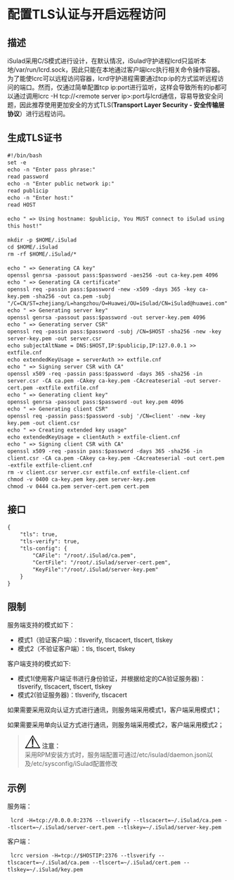 # 配置TLS认证与开启远程访问<a name="ZH-CN_TOPIC_0184808049"></a>

## 描述<a name="zh-cn_topic_0183092517_section142111513104513"></a>

iSulad采用C/S模式进行设计，在默认情况，iSulad守护进程lcrd只监听本地/var/run/lcrd.sock，因此只能在本地通过客户端lcrc执行相关命令操作容器。为了能使lcrc可以远程访问容器，lcrd守护进程需要通过tcp:ip的方式监听远程访问的端口。然而，仅通过简单配置tcp ip:port进行监听，这样会导致所有的ip都可以通过调用lcrc -H tcp://<remote server ip\>:port与lcrd通信，容易导致安全问题，因此推荐使用更加安全的方式TLS\(**Transport Layer Security - 安全传输层协议**）进行远程访问。

## 生成TLS证书<a name="zh-cn_topic_0183092517_section992244212139"></a>

```
#!/bin/bash
set -e
echo -n "Enter pass phrase:"
read password
echo -n "Enter public network ip:"
read publicip
echo -n "Enter host:"
read HOST

echo " => Using hostname: $publicip, You MUST connect to iSulad using this host!"

mkdir -p $HOME/.iSulad
cd $HOME/.iSulad
rm -rf $HOME/.iSulad/*

echo " => Generating CA key"
openssl genrsa -passout pass:$password -aes256 -out ca-key.pem 4096
echo " => Generating CA certificate"
openssl req -passin pass:$password -new -x509 -days 365 -key ca-key.pem -sha256 -out ca.pem -subj "/C=CN/ST=zhejiang/L=hangzhou/O=Huawei/OU=iSulad/CN=iSulad@huawei.com"
echo " => Generating server key"
openssl genrsa -passout pass:$password -out server-key.pem 4096
echo " => Generating server CSR"
openssl req -passin pass:$password -subj /CN=$HOST -sha256 -new -key server-key.pem -out server.csr
echo subjectAltName = DNS:$HOST,IP:$publicip,IP:127.0.0.1 >> extfile.cnf
echo extendedKeyUsage = serverAuth >> extfile.cnf
echo " => Signing server CSR with CA"
openssl x509 -req -passin pass:$password -days 365 -sha256 -in server.csr -CA ca.pem -CAkey ca-key.pem -CAcreateserial -out server-cert.pem -extfile extfile.cnf
echo " => Generating client key"
openssl genrsa -passout pass:$password -out key.pem 4096
echo " => Generating client CSR"
openssl req -passin pass:$password -subj '/CN=client' -new -key key.pem -out client.csr
echo " => Creating extended key usage"
echo extendedKeyUsage = clientAuth > extfile-client.cnf
echo " => Signing client CSR with CA"
openssl x509 -req -passin pass:$password -days 365 -sha256 -in client.csr -CA ca.pem -CAkey ca-key.pem -CAcreateserial -out cert.pem -extfile extfile-client.cnf
rm -v client.csr server.csr extfile.cnf extfile-client.cnf
chmod -v 0400 ca-key.pem key.pem server-key.pem
chmod -v 0444 ca.pem server-cert.pem cert.pem
```

## 接口<a name="zh-cn_topic_0183092517_section6889142610137"></a>

```
{
    "tls": true,
    "tls-verify": true,
    "tls-config": {
		"CAFile": "/root/.iSulad/ca.pem",
		"CertFile": "/root/.iSulad/server-cert.pem",
		"KeyFile":"/root/.iSulad/server-key.pem"
    }
}
```

## 限制<a name="zh-cn_topic_0183092517_section4153102261410"></a>

服务端支持的模式如下：

-   模式1（验证客户端）：tlsverify, tlscacert, tlscert, tlskey
-   模式2（不验证客户端）：tls, tlscert, tlskey

客户端支持的模式如下:

-   模式1\(使用客户端证书进行身份验证，并根据给定的CA验证服务器\)：tlsverify, tlscacert, tlscert, tlskey
-   模式2\(验证服务器\)：tlsverify, tlscacert

如果需要采用双向认证方式进行通讯，则服务端采用模式1，客户端采用模式1；

如果需要采用单向认证方式进行通讯，则服务端采用模式2，客户端采用模式2；

>![](public_sys-resources/icon-notice.gif) **注意：**   
>采用RPM安装方式时，服务端配置可通过/etc/isulad/daemon.json以及/etc/sysconfig/iSulad配置修改  

## 示例<a name="zh-cn_topic_0183092517_section953765812481"></a>

服务端：

```
 lcrd -H=tcp://0.0.0.0:2376 --tlsverify --tlscacert=~/.iSulad/ca.pem --tlscert=~/.iSulad/server-cert.pem --tlskey=~/.iSulad/server-key.pem
```

客户端：

```
 lcrc version -H=tcp://$HOSTIP:2376 --tlsverify --tlscacert=~/.iSulad/ca.pem --tlscert=~/.iSulad/cert.pem --tlskey=~/.iSulad/key.pem
```

